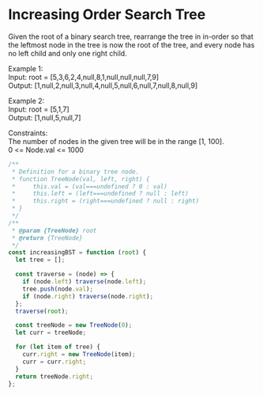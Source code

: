 # Increasing Order Search Tree

Given the root of a binary search tree, rearrange the tree in in-order so that the leftmost node in the tree is now the root of the tree, and every node has no left child and only one right child.

Example 1:  
Input: root = [5,3,6,2,4,null,8,1,null,null,null,7,9]  
Output: [1,null,2,null,3,null,4,null,5,null,6,null,7,null,8,null,9]

Example 2:  
Input: root = [5,1,7]  
Output: [1,null,5,null,7]

Constraints:  
The number of nodes in the given tree will be in the range [1, 100].  
0 <= Node.val <= 1000

```javascript
/**
 * Definition for a binary tree node.
 * function TreeNode(val, left, right) {
 *     this.val = (val===undefined ? 0 : val)
 *     this.left = (left===undefined ? null : left)
 *     this.right = (right===undefined ? null : right)
 * }
 */
/**
 * @param {TreeNode} root
 * @return {TreeNode}
 */
const increasingBST = function (root) {
  let tree = [];

  const traverse = (node) => {
    if (node.left) traverse(node.left);
    tree.push(node.val);
    if (node.right) traverse(node.right);
  };
  traverse(root);

  const treeNode = new TreeNode(0);
  let curr = treeNode;

  for (let item of tree) {
    curr.right = new TreeNode(item);
    curr = curr.right;
  }
  return treeNode.right;
};
```
